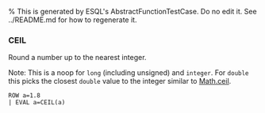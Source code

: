 % This is generated by ESQL's AbstractFunctionTestCase. Do no edit it. See ../README.md for how to regenerate it.

### CEIL
Round a number up to the nearest integer.

Note: This is a noop for `long` (including unsigned) and `integer`. For `double` this picks the closest `double` value to the integer similar to [Math.ceil](https://docs.oracle.com/en/java/javase/11/docs/api/java.base/java/lang/Math.html#ceil(double)).

```esql
ROW a=1.8
| EVAL a=CEIL(a)
```
